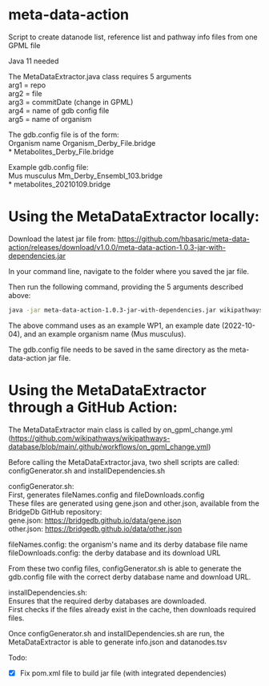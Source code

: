 # meta-data-action
Script to create datanode list, reference list and pathway info files from one GPML file

Java 11 needed

The MetaDataExtractor.java class requires 5 arguments  
arg1 = repo  
arg2 = file  
arg3 = commitDate (change in GPML)  
arg4 = name of gdb config file  
arg5 = name of organism  
  
The gdb.config file is of the form:  
Organism name	Organism_Derby_File.bridge  
\*	Metabolites_Derby_File.bridge  
  
Example gdb.config file:  
Mus musculus	Mm_Derby_Ensembl_103.bridge  
\*	metabolites_20210109.bridge 

# Using the MetaDataExtractor locally:

Download the latest jar file from: https://github.com/hbasaric/meta-data-action/releases/download/v1.0.0/meta-data-action-1.0.3-jar-with-dependencies.jar

In your command line, navigate to the folder where you saved the jar file. 

Then run the following command, providing the 5 arguments described above: 

```bash
java -jar meta-data-action-1.0.3-jar-with-dependencies.jar wikipathways/wikipathways-database pathways/WP1/WP1.gpml 2022-10-04 gdb.config Mus musculus
```

The above command uses as an example WP1, an example date (2022-10-04), and an example organism name (Mus musculus). 

The gdb.config file needs to be saved in the same directory as the meta-data-action jar file.

# Using the MetaDataExtractor through a GitHub Action: 
  
The MetaDataExtractor main class is called by on_gpml_change.yml (https://github.com/wikipathways/wikipathways-database/blob/main/.github/workflows/on_gpml_change.yml)  
  
Before calling the MetaDataExtractor.java, two shell scripts are called: configGenerator.sh and installDependencies.sh  
  
configGenerator.sh:  
First, generates fileNames.config and fileDownloads.config  
These files are generated using gene.json and other.json, available from the BridgeDb GitHub repository:  
gene.json: https://bridgedb.github.io/data/gene.json  
other.json: https://bridgedb.github.io/data/other.json  
  
fileNames.config: the organism's name and its derby database file name  
fileDownloads.config: the derby database and its download URL  
  
From these two config files, configGenerator.sh is able to generate the gdb.config file with the correct derby database name and download URL.  
  
installDependencies.sh:  
Ensures that the required derby databases are downloaded.  
First checks if the files already exist in the cache, then downloads required files.  
  
Once configGenerator.sh and installDependencies.sh are run, the MetaDataExtractor is able to generate info.json and datanodes.tsv  
  
Todo:  
- [x] Fix pom.xml file to build jar file (with integrated dependencies)
